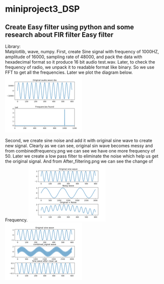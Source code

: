 # miniproject3_DSP
Create Easy filter using python and some research about FIR filter
Easy filter
-----
Library:	 
Matplotlib, wave, numpy.
First, create Sine signal with frequency of 1000HZ, amplitude of 16000, sampling rate of  48000, and pack the data with hexadecimal format so it produce 16 bit audio test.wav. Later, to check the frequency of radio, we unpack it 
to readable format like binary. So we use FFT to get all the frequencies. Later we plot the diagram below.
<img src="https://github.com/kentpei/miniproject3/blob/master/create_signal.png" width="50%" height="50%">

Second, we create sine noise and add it with original sine wave to create new signal. Clearly as we can see, original sin wave becomes messy and from combinedfrequency.png we can see we have one more frequency of 50. Later we create a low pass filter to eliminate the noise which help us get the original signal. And from After_filtering.png we can see the change of Frequency.
<img src="https://github.com/kentpei/miniproject3/blob/master/with_noise.png" width="50%" height="50%">
<img src="https://github.com/kentpei/miniproject3/blob/master/recover_signal.png" width="50%" height="50%">



